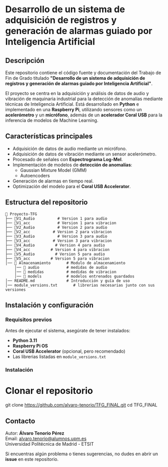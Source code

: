 # Desarrollo de un sistema de adquisición de registros y generación de alarmas guiado por Inteligencia Artificial

## Descripción
Este repositorio contiene el código fuente y documentación del Trabajo de Fin de Grado titulado **"Desarrollo de un sistema de adquisición de registros y generación de alarmas guiado por Inteligencia Artificial"**.

El proyecto se centra en la adquisición y análisis de datos de audio y vibración de maquinaria industrial para la detección de anomalías mediante técnicas de Inteligencia Artificial. Está desarrollado en **Python** e implementado en una **Raspberry Pi**, utilizando sensores como un **acelerómetro** y un **micrófono**, además de un **acelerador Coral USB** para la inferencia de modelos de Machine Learning.

## Características principales
- Adquisición de datos de audio mediante un micrófono.
- Adquisición de datos de vibración mediante un sensor acelerómetro.
- Procesado de señales con **Espectrograma Log-Mel**.
- Implementación de modelos de **detección de anomalías**:
  - Gaussian Mixture Model (GMM)
  - Autoencoders
- Generación de alarmas en tiempo real.
- Optimización del modelo para el **Coral USB Accelerator**.

## Estructura del repositorio
```
📂 Proyecto-TFG               
├── 📂V1_Audio          # Version 1 para audio
├── 📂V1_acc            # Version 1 para vibracion
├── 📂V2_Audio          # Version 2 para audio
├── 📂V2_acc          # Version 2 para vibracion
├── 📂V3_Audio          # Version 3 para audio
├── 📂V3_acc          # Version 3 para vibracion
├── 📂V4_Audio         # Version 4 para audio
├── 📂V4_acc         # Version 4 para vibracion
├── 📂V5_Audio         # Version 5 para audio
├── 📂V5_acc         # Version 5 para vibracion
│── 📂 Almacenamiento       # Modulo de almacenamiento
    │── 📂 audio            # medidas de audio
    │── 📂 medidas          # medidas de vibracion
    │── 📂 models           # modelos entrenados guardados
│── README.md              # Introducción y guía de uso
│── module_versions.txt       # librerias necesarias junto con sus versiones
```

## Instalación y configuración
### Requisitos previos
Antes de ejecutar el sistema, asegúrate de tener instalados:
- **Python 3.11**
- **Raspberry Pi OS**
- **Coral USB Accelerator** (opcional, pero recomendado)
- Las librerias listadas en `module_versions.txt`

### Instalación

# Clonar el repositorio
git clone https://github.com/alvaro-tenorio/TFG_FINAL.git
cd TFG_FINAL


## Contacto
Autor: **Álvaro Tenorio Pérez**  
Email: [alvaro.tenorio@alumnos.upm.es](mailto:alvaro.tenorio@alumnos.upm.es)  
Universidad Politécnica de Madrid - ETSIT

Si encuentras algún problema o tienes sugerencias, no dudes en abrir un **issue** en este repositorio.
